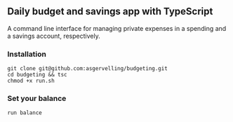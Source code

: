 ## Daily budget and savings app with TypeScript
A command line interface for managing private expenses
in a spending and a savings account, respectively.

### Installation
```
git clone git@github.com:asgervelling/budgeting.git
cd budgeting && tsc
chmod +x run.sh
```

### Set your balance
```
run balance
```

###
```

```

###
```

```
